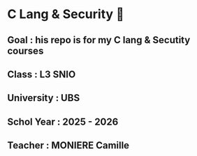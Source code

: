 # C Lang & Security 🔑
## Goal : his repo is for my C lang & Secutity courses
## Class : L3 SNIO 
## University : UBS
## Schol Year : 2025 - 2026
## Teacher : MONIERE Camille

